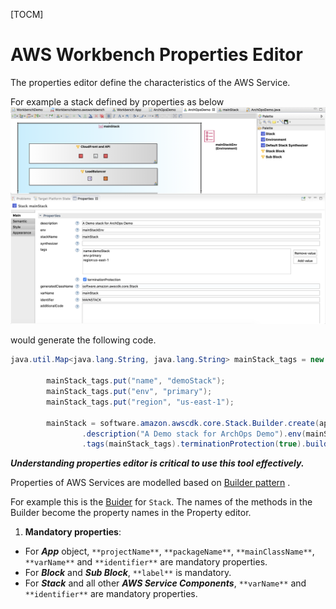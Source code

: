 
[TOCM]

# AWS Workbench Properties Editor

The properties editor define the characteristics of the AWS Service. 

For example a stack defined by properties as below 
![Properties view](../images/getting-started-images/propertiesView.png)

would generate the following code. 

```java
java.util.Map<java.lang.String, java.lang.String> mainStack_tags = new java.util.HashMap<java.lang.String, java.lang.String>();

		mainStack_tags.put("name", "demoStack");
		mainStack_tags.put("env", "primary");
		mainStack_tags.put("region", "us-east-1");

		mainStack = software.amazon.awscdk.core.Stack.Builder.create(app1, "MAINSTACK")
				.description("A Demo stack for ArchOps Demo").env(mainStackEnv).stackName("mainStack")
				.tags(mainStack_tags).terminationProtection(true).build();

```

***Understanding properties editor is critical to use this tool effectively.***


Properties of AWS Services are modelled based on [Builder pattern](https://en.wikipedia.org/wiki/Builder_pattern) . 

For example this is the [Buider](https://docs.aws.amazon.com/cdk/api/latest/java/software/amazon/awscdk/core/Stack.Builder.html) for ```Stack```. The names of the methods in the Builder become the property names in the Property editor. 


1. **Mandatory properties**: 

- For ***App*** object, ```**projectName**```, ```**packageName**```, ```**mainClassName**```, ```**varName**``` and ```**identifier**``` are mandatory properties.
- For ***Block*** and ***Sub Block***, ```**label**``` is mandatory.
- For ***Stack*** and all other ***AWS Service Components***, ```**varName**``` and ```**identifier**``` are mandatory properties.


